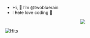 - Hi, 👋 I’m @twobluerain
- I ~~hate~~ love coding 💞


<!---
twobluerain/twobluerain is a ✨ special ✨ repository because its `README.md` (this file) appears on your GitHub profile.
You can click the Preview link to take a look at your changes.
--->

<p align = "center">
<img src="https://user-images.githubusercontent.com/101780699/170154375-39c9326f-a03c-4a75-ac04-70f03b729352.gif">
</p>

[![Hits](https://hits.seeyoufarm.com/api/count/incr/badge.svg?url=https%3A%2F%2Fgithub.com%2Ftwobluerain&count_bg=%23E6DCCF&title_bg=%2361D08B&icon=&icon_color=%23E7E7E7&title=hits&edge_flat=false)](https://github.com/twobluerain)
